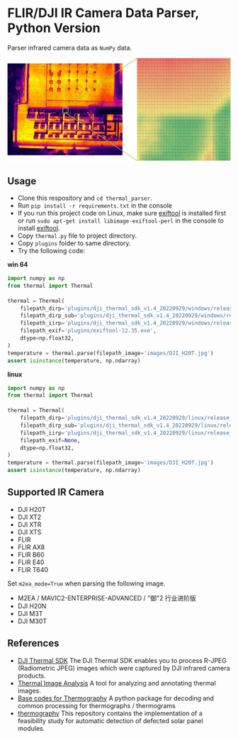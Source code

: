 # FLIR/DJI IR Camera Data Parser, Python Version

Parser infrared camera data as `NumPy` data.

![image](./images/image.jpg)

## Usage

* Clone this respository and `cd thermal_parser`.
* Run `pip install -r requirements.txt` in the console
* If you run this project code on Linux, make sure [exiftool](https://exiftool.org/install.html) is installed first or run `sudo apt-get install libimage-exiftool-perl` in the console to install [exiftool](https://exiftool.org/install.html).
* Copy `thermal.py` file to project directory.
* Copy `plugins` folder to same directory.
* Try the following code:

**win 64**

```python
import numpy as np
from thermal import Thermal

thermal = Thermal(
    filepath_dirp='plugins/dji_thermal_sdk_v1.4_20220929/windows/release_x64/libdirp.dll',
    filepath_dirp_sub='plugins/dji_thermal_sdk_v1.4_20220929/windows/release_x64/libv_dirp.dll',
    filepath_iirp='plugins/dji_thermal_sdk_v1.4_20220929/windows/release_x64/libv_iirp.dll',
    filepath_exif='plugins/exiftool-12.35.exe',
    dtype=np.float32,
)
temperature = thermal.parse(filepath_image='images/DJI_H20T.jpg')
assert isinstance(temperature, np.ndarray)
```

**linux**

```python
import numpy as np
from thermal import Thermal

thermal = Thermal(
    filepath_dirp='plugins/dji_thermal_sdk_v1.4_20220929/linux/release_x64/libdirp.so',
    filepath_dirp_sub='plugins/dji_thermal_sdk_v1.4_20220929/linux/release_x64/libv_dirp.so',
    filepath_iirp='plugins/dji_thermal_sdk_v1.4_20220929/linux/release_x64/libv_iirp.so',
    filepath_exif=None,
    dtype=np.float32,
)
temperature = thermal.parse(filepath_image='images/DJI_H20T.jpg')
assert isinstance(temperature, np.ndarray)
```

## Supported IR Camera

* DJI H20T
* DJI XT2
* DJI XTR
* DJI XTS
* FLIR
* FLIR AX8
* FLIR B60
* FLIR E40
* FLIR T640

Set `m2ea_mode=True` when parsing the following image. 
* M2EA / MAVIC2-ENTERPRISE-ADVANCED / "御"2 行业进阶版
* DJI H20N
* DJI M3T
* DJI M30T

## References

* [DJI Thermal SDK](https://www.dji.com/cn/downloads/softwares/dji-thermal-sdk) The DJI Thermal SDK enables you to process R-JPEG (Radiometric JPEG) images which were captured by DJI infrared camera products.
* [Thermal Image Analysis](https://github.com/detecttechnologies/Thermal-Image-Analysis) A tool for analyzing and annotating thermal images.
* [Base codes for Thermography](https://github.com/detecttechnologies/thermal_base) A python package for decoding and common processing for thermographs / thermograms
* [thermography](https://github.com/cdeldon/thermography) This repository contains the implementation of a feasibility study for automatic detection of defected solar panel modules.
